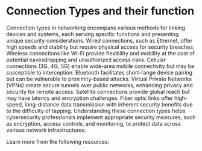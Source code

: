 # Connection Types and their function

Connection types in networking encompass various methods for linking devices and systems, each serving specific functions and presenting unique security considerations. Wired connections, such as Ethernet, offer high speeds and stability but require physical access for security breaches. Wireless connections like Wi-Fi provide flexibility and mobility at the cost of potential eavesdropping and unauthorized access risks. Cellular connections (3G, 4G, 5G) enable wide-area mobile connectivity but may be susceptible to interception. Bluetooth facilitates short-range device pairing but can be vulnerable to proximity-based attacks. Virtual Private Networks (VPNs) create secure tunnels over public networks, enhancing privacy and security for remote access. Satellite connections provide global reach but may have latency and encryption challenges. Fiber optic links offer high-speed, long-distance data transmission with inherent security benefits due to the difficulty of tapping. Understanding these connection types helps cybersecurity professionals implement appropriate security measures, such as encryption, access controls, and monitoring, to protect data across various network infrastructures.

Learn more from the following resources:

